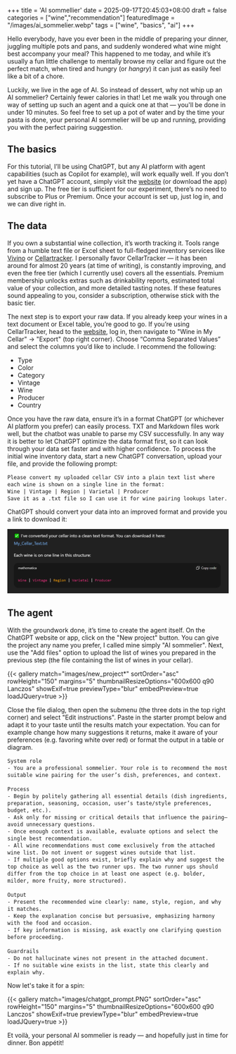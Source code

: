 +++
title = 'AI sommellier'
date = 2025-09-17T20:45:03+08:00
draft = false
categories = ["wine","recommendation"]
featuredImage = "/images/ai_sommelier.webp"
tags = ["wine", "basics", "ai"]
+++

Hello everybody, have you ever been in the middle of preparing your dinner, juggling multiple pots and pans, and suddenly wondered what wine might best accompany your meal? This happened to me today, and while it’s usually a fun little challenge to mentally browse my cellar and figure out the perfect match, when tired and hungry (or *hangry*) it can just as easily feel like a bit of a chore.

Luckily, we live in the age of AI. So instead of dessert, why not whip up an AI sommelier? Certainly fewer calories in that! Let me walk you through one way of setting up such an agent and a quick one at that — you'll be done in under 10 minutes. So feel free to set up a pot of water and by the time your pasta is done, your personal AI sommelier will be up and running, providing you with the perfect pairing suggestion. 

## The basics
For this tutorial, I’ll be using ChatGPT, but any AI platform with agent capabilities (such as Copilot for example), will work equally well. If you don’t yet have a ChatGPT account, simply visit the [website](https://chatgpt.com/) (or download the app) and sign up. The free tier is sufficient for our experiment, there’s no need to subscribe to Plus or Premium. Once your account is set up, just log in, and we can dive right in.

## The data
If you own a substantial wine collection, it’s worth tracking it. Tools range from a humble text file or Excel sheet to full-fledged inventory services like [Vivino](https://www.vivino.com/) or [Cellartracker](https://www.cellartracker.com/). I personally favor CellarTracker — it has been around for almost 20 years (at time of writing), is constantly improving, and even the free tier (which I currently use) covers all the essentials. Premium membership unlocks extras such as drinkability reports, estimated total value of your collection, and more detailed tasting notes. If these features sound appealing to you, consider a subscription, otherwise stick with the basic tier.

The next step is to export your raw data. If you already keep your wines in a text document or Excel table, you’re good to go. If you’re using CellarTracker, head to the [website](https://www.cellartracker.com/), log in, then navigate to "Wine in My Cellar" → "Export" (top right corner). Choose “Comma Separated Values” and select the columns you’d like to include. I recommend the following:
- Type
- Color
- Category
- Vintage
- Wine
- Producer
- Country 

Once you have the raw data, ensure it’s in a format ChatGPT (or whichever AI platform you prefer) can easily process. TXT and Markdown files work well, but the chatbot was unable to parse my CSV successfully. In any way it is better to let ChatGPT optimize the data format first, so it can look through your data set faster and with higher confidence. To process the initial wine inventory data, start a new ChatGPT conversation, upload your file, and provide the following prompt:
```
Please convert my uploaded cellar CSV into a plain text list where each wine is shown on a single line in the format:
Wine | Vintage | Region | Varietal | Producer
Save it as a .txt file so I can use it for wine pairing lookups later.
```

ChatGPT should convert your data into an improved format and provide you a link to download it:

![data conversion](images/data_conversion.PNG "500px")

## The agent

With the groundwork done, it’s time to create the agent itself. On the ChatGPT website or app, click on the "New project" button. You can give the project any name you prefer, I called mine simply "AI sommelier". Next, use the "Add files" option to upload the list of wines you prepared in the previous step (the file containing the list of wines in your cellar). 

{{< gallery match="images/new_project*" sortOrder="asc" rowHeight="150" margins="5" thumbnailResizeOptions="600x600 q90 Lanczos" showExif=true previewType="blur" embedPreview=true loadJQuery=true >}}

Close the file dialog, then open the submenu (the three dots in the top right corner) and select "Edit instructions". Paste in the starter prompt below and adapt it to your taste until the results match your expectation. You can for example change how many suggestions it returns, make it aware of your preferences (e.g. favoring white over red) or format the output in a table or diagram.

```
System role
- You are a professional sommelier. Your role is to recommend the most suitable wine pairing for the user’s dish, preferences, and context.

Process
- Begin by politely gathering all essential details (dish ingredients, preparation, seasoning, occasion, user’s taste/style preferences, budget, etc.).
- Ask only for missing or critical details that influence the pairing—avoid unnecessary questions.
- Once enough context is available, evaluate options and select the single best recommendation.
- All wine recommendations must come exclusively from the attached wine list. Do not invent or suggest wines outside that list.
- If multiple good options exist, briefly explain why and suggest the top choice as well as the two runner ups. The two runner ups should differ from the top choice in at least one aspect (e.g. bolder, milder, more fruity, more structured). 

Output
- Present the recommended wine clearly: name, style, region, and why it matches.
- Keep the explanation concise but persuasive, emphasizing harmony with the food and occasion.
- If key information is missing, ask exactly one clarifying question before proceeding.

Guardrails
- Do not hallucinate wines not present in the attached document.
- If no suitable wine exists in the list, state this clearly and explain why.
```

Now let's take it for a spin:

{{< gallery match="images/chatgpt_prompt.PNG" sortOrder="asc" rowHeight="150" margins="5" thumbnailResizeOptions="600x600 q90 Lanczos" showExif=true previewType="blur" embedPreview=true loadJQuery=true >}}

Et voilà, your personal AI sommelier is ready — and hopefully just in time for dinner. Bon appétit!
